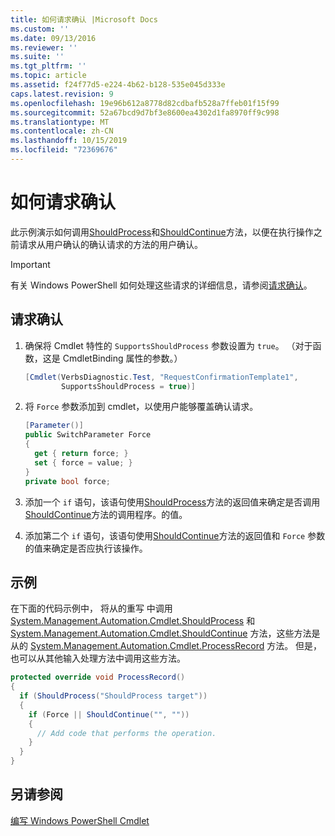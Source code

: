 ```yaml
---
title: 如何请求确认 |Microsoft Docs
ms.custom: ''
ms.date: 09/13/2016
ms.reviewer: ''
ms.suite: ''
ms.tgt_pltfrm: ''
ms.topic: article
ms.assetid: f24f77d5-e224-4b62-b128-535e045d333e
caps.latest.revision: 9
ms.openlocfilehash: 19e96b612a8778d82cdbafb528a7ffeb01f15f99
ms.sourcegitcommit: 52a67bcd9d7bf3e8600ea4302d1fa8970ff9c998
ms.translationtype: MT
ms.contentlocale: zh-CN
ms.lasthandoff: 10/15/2019
ms.locfileid: "72369676"
---
```

# <a name="how-to-request-confirmations"></a>如何请求确认

此示例演示如何调用[ShouldProcess](/dotnet/api/System.Management.Automation.Cmdlet.ShouldProcess)和[ShouldContinue](/dotnet/api/System.Management.Automation.Cmdlet.ShouldContinue)方法，以便在执行操作之前请求从用户确认的确认请求的方法的用户确认。

> [!IMPORTANT]
> 有关 Windows PowerShell 如何处理这些请求的详细信息，请参阅[请求确认](./requesting-confirmation-from-cmdlets.md)。

## <a name="to-request-confirmation"></a>请求确认

1. 确保将 Cmdlet 特性的 `SupportsShouldProcess` 参数设置为 `true`。 （对于函数，这是 CmdletBinding 属性的参数。）

    ```csharp
    [Cmdlet(VerbsDiagnostic.Test, "RequestConfirmationTemplate1",
            SupportsShouldProcess = true)]
    ```

2. 将 `Force` 参数添加到 cmdlet，以使用户能够覆盖确认请求。

    ```csharp
    [Parameter()]
    public SwitchParameter Force
    {
      get { return force; }
      set { force = value; }
    }
    private bool force;
    ```

3. 添加一个 `if` 语句，该语句使用[ShouldProcess](/dotnet/api/System.Management.Automation.Cmdlet.ShouldProcess)方法的返回值来确定是否调用[ShouldContinue](/dotnet/api/System.Management.Automation.Cmdlet.ShouldContinue)方法的调用程序。的值。

4. 添加第二个 `if` 语句，该语句使用[ShouldContinue](/dotnet/api/System.Management.Automation.Cmdlet.ShouldContinue)方法的返回值和 `Force` 参数的值来确定是否应执行该操作。

## <a name="example"></a>示例

在下面的代码示例中， 将从的重写 中调用 [System.Management.Automation.Cmdlet.ShouldProcess](/dotnet/api/System.Management.Automation.Cmdlet.ShouldProcess) 和 [System.Management.Automation.Cmdlet.ShouldContinue](/dotnet/api/System.Management.Automation.Cmdlet.ShouldContinue) 方法，这些方法是从的 [System.Management.Automation.Cmdlet.ProcessRecord](/dotnet/api/System.Management.Automation.Cmdlet.ProcessRecord) 方法。 但是，也可以从其他输入处理方法中调用这些方法。

```csharp
protected override void ProcessRecord()
{
  if (ShouldProcess("ShouldProcess target"))
  {
    if (Force || ShouldContinue("", ""))
    {
      // Add code that performs the operation.
    }
  }
}
```

## <a name="see-also"></a>另请参阅

[编写 Windows PowerShell Cmdlet](./writing-a-windows-powershell-cmdlet.md)
